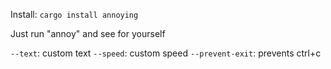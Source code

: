 Install: `cargo install annoying`

Just run "annoy" and see for yourself

`--text`: custom text
`--speed`: custom speed
`--prevent-exit`: prevents ctrl+c
